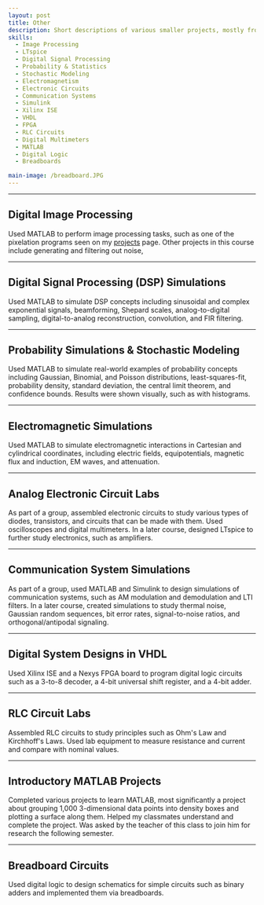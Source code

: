 ```yaml
---
layout: post
title: Other
description: Short descriptions of various smaller projects, mostly from school courses. Roughly in reverse chronological order. More information about any projects available upon request.
skills:
  - Image Processing
  - LTspice
  - Digital Signal Processing
  - Probability & Statistics
  - Stochastic Modeling
  - Electromagnetism
  - Electronic Circuits
  - Communication Systems
  - Simulink
  - Xilinx ISE
  - VHDL
  - FPGA
  - RLC Circuits
  - Digital Multimeters
  - MATLAB
  - Digital Logic
  - Breadboards

main-image: /breadboard.JPG
---
```


---

## Digital Image Processing


Used MATLAB to perform image processing tasks, such as one of the pixelation programs seen on my [projects](https://mattpieti.github.io/#projects) page. Other projects in this course include generating and filtering out noise, 

---

## Digital Signal Processing (DSP) Simulations


Used MATLAB to simulate DSP concepts including sinusoidal and complex exponential signals, beamforming, Shepard scales, analog-to-digital sampling, digital-to-analog reconstruction, convolution, and FIR filtering.

---

## Probability Simulations & Stochastic Modeling


Used MATLAB to simulate real-world examples of probability concepts including Gaussian, Binomial, and Poisson distributions, least-squares-fit, probability density, standard deviation, the central limit theorem, and confidence bounds. Results were shown visually, such as with histograms.

---

## Electromagnetic Simulations


Used MATLAB to simulate electromagnetic interactions in Cartesian and cylindrical coordinates, including electric fields, equipotentials, magnetic flux and induction, EM waves, and attenuation.

---

## Analog Electronic Circuit Labs


As part of a group, assembled electronic circuits to study various types of diodes, transistors, and circuits that can be made with them. Used oscilloscopes and digital multimeters. In a later course, designed LTspice to further study electronics, such as amplifiers.

---

## Communication System Simulations


As part of a group, used MATLAB and Simulink to design simulations of communication systems, such as AM modulation and demodulation and LTI filters. In a later course, created simulations to study thermal noise, Gaussian random sequences, bit error rates, signal-to-noise ratios, and orthogonal/antipodal signaling.

---

## Digital System Designs in VHDL


Used Xilinx ISE and a Nexys FPGA board to program digital logic circuits such as a 3-to-8 decoder, a 4-bit universal shift register, and a 4-bit adder.

---

## RLC Circuit Labs


Assembled RLC circuits to study principles such as Ohm's Law and Kirchhoff's Laws. Used lab equipment to measure resistance and current and compare with nominal values.

---

## Introductory MATLAB Projects


Completed various projects to learn MATLAB, most significantly a project about grouping 1,000 3-dimensional data points into density boxes and plotting a surface along them. Helped my classmates understand and complete the project. Was asked by the teacher of this class to join him for research the following semester.

---

## Breadboard Circuits


Used digital logic to design schematics for simple circuits such as binary adders and implemented them via breadboards.
